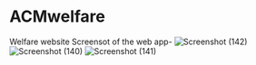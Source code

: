# ACMwelfare
Welfare website
Screensot of the web app-
![Screenshot (142)](https://user-images.githubusercontent.com/90500523/168468709-e0c9b00a-d5d0-422e-8b57-fbcba90969c6.png)
![Screenshot (140)](https://user-images.githubusercontent.com/90500523/168468719-6bb7b6d5-b742-41f5-b0f2-f9f23f40da30.png)
![Screenshot (141)](https://user-images.githubusercontent.com/90500523/168468723-4f062bd0-115b-4f8c-ab9d-5944b720f3eb.png)
